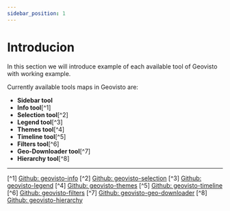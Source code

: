 ```yaml
---
sidebar_position: 1
---
```


# Introducion

In this section we will introduce example of each available tool of Geovisto with working example.  

Currently available tools maps in Geovisto are:

-   **Sidebar tool**
-   **Info tool**[^1]
-   **Selection tool**[^2]
-   **Legend tool**[^3]
-   **Themes tool**[^4]
-   **Timeline tool**[^5]
-   **Filters tool**[^6]
-   **Geo-Downloader tool**[^7]
-   **Hierarchy tool**[^8]

---

[^1] [Github: geovisto-info](https://github.com/geovisto/geovisto-info)
[^2] [Github: geovisto-selection](https://github.com/geovisto/geovisto-selection)
[^3] [Github: geovisto-legend](https://github.com/geovisto/geovisto-legend)
[^4] [Github: geovisto-themes](https://github.com/geovisto/geovisto-themes)
[^5] [Github: geovisto-timeline](https://github.com/geovisto/geovisto-timeline)
[^6] [Github: geovisto-filters](https://github.com/geovisto/geovisto-filters)
[^7] [Github: geovisto-geo-downloader](https://github.com/geovisto/geovisto-geo-downloader)
[^8] [Github: geovisto-hierarchy](https://github.com/geovisto/geovisto-hierarchy)
